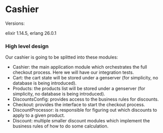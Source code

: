 # Cashier

Versions:

elixir 1.14.5, erlang 26.0.1

### High level design

Our cashier is going to be splitted into these modules:

- Cashier: the main application module which orchestrates the full checkout process. Here we will have our integration tests.
- Cart: the cart state will be stored under a genserver (for simplicity, no database is being introduced).
- Products: the products list will be stored under a genserver (for simplicity, no database is being introduced).
- DiscountsConfig: provides access to the business rules for discounts.
- Checkout: provides the interface to start the checkout process.
- DiscountProcessor: is responsible for figuring out which discounts to apply to a given product.
- Discount: multiple smaller discount modules which implement the business rules of how to do some calculation.